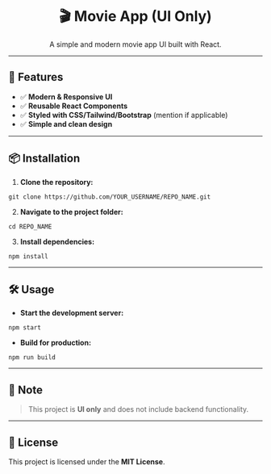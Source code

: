 <h1 align="center">🎬 Movie App (UI Only)</h1>

<p align="center">
  A simple and modern movie app UI built with React.
</p>


<hr>

<h2>🚀 Features</h2>

<ul>
  <li>✅ <strong>Modern & Responsive UI</strong></li>
  <li>✅ <strong>Reusable React Components</strong></li>
  <li>✅ <strong>Styled with CSS/Tailwind/Bootstrap</strong> (mention if applicable)</li>
  <li>✅ <strong>Simple and clean design</strong></li>
</ul>

<hr>

<h2>📦 Installation</h2>

<ol>
  <li><strong>Clone the repository:</strong></li>
</ol>

<pre><code>git clone https://github.com/YOUR_USERNAME/REPO_NAME.git</code></pre>

<ol start="2">
  <li><strong>Navigate to the project folder:</strong></li>
</ol>

<pre><code>cd REPO_NAME</code></pre>

<ol start="3">
  <li><strong>Install dependencies:</strong></li>
</ol>

<pre><code>npm install</code></pre>

<hr>

<h2>🛠 Usage</h2>

<ul>
  <li><strong>Start the development server:</strong></li>
</ul>

<pre><code>npm start</code></pre>

<ul>
  <li><strong>Build for production:</strong></li>
</ul>

<pre><code>npm run build</code></pre>

<hr>

<h2>📌 Note</h2>

<blockquote>
  <p>This project is <strong>UI only</strong> and does not include backend functionality.</p>
</blockquote>

<hr>

<h2>📜 License</h2>

<p>This project is licensed under the <strong>MIT License</strong>.</p>
